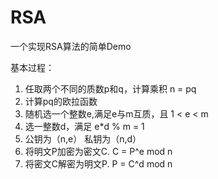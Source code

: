 # RSA


一个实现RSA算法的简单Demo

基本过程：
1. 任取两个不同的质数p和q，计算乘积 n = pq
2. 计算pq的欧拉函数
3. 随机选一个整数e,满足e与m互质，且 1 < e < m
4. 选一整数d，满足 e*d % m = 1
5. 公钥为（n,e） 私钥为（n,d）
6. 将明文P加密为密文C.  C = P^e mod n
7. 将密文C解密为明文P.   P = C^d mod n